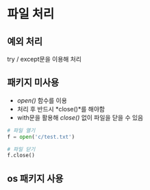 # 파일 처리
## 예외 처리
try / except문을 이용해 처리

## 패키지 미사용
- *open()* 함수를 이용
- 처리 후 반드시 *close()*를 해야함
- with문을 활용해 *close()* 없이 파일을 닫을 수 있음
```python
# 파일 열기
f = open('c/test.txt')

# 파일 닫기
f.close()
```

## os 패키지 사용